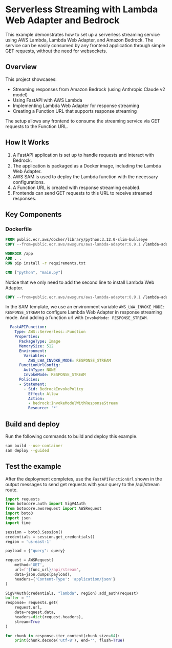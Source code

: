 # Serverless Streaming with Lambda Web Adapter and Bedrock

This example demonstrates how to set up a serverless streaming service using AWS Lambda, Lambda Web Adapter, and Amazon Bedrock. The service can be easily consumed by any frontend application through simple GET requests, without the need for websockets.

## Overview

This project showcases:
- Streaming responses from Amazon Bedrock (using Anthropic Claude v2 model)
- Using FastAPI with AWS Lambda
- Implementing Lambda Web Adapter for response streaming
- Creating a Function URL that supports response streaming

The setup allows any frontend to consume the streaming service via GET requests to the Function URL.

## How It Works

1. A FastAPI application is set up to handle requests and interact with Bedrock.
2. The application is packaged as a Docker image, including the Lambda Web Adapter.
3. AWS SAM is used to deploy the Lambda function with the necessary configurations.
4. A Function URL is created with response streaming enabled.
5. Frontends can send GET requests to this URL to receive streamed responses.

## Key Components

### Dockerfile

```dockerfile
FROM public.ecr.aws/docker/library/python:3.12.0-slim-bullseye
COPY --from=public.ecr.aws/awsguru/aws-lambda-adapter:0.9.1 /lambda-adapter /opt/extensions/lambda-adapter

WORKDIR /app
ADD . .
RUN pip install -r requirements.txt

CMD ["python", "main.py"]
```

Notice that we only need to add the second line to install Lambda Web Adapter. 

```dockerfile
COPY --from=public.ecr.aws/awsguru/aws-lambda-adapter:0.9.1 /lambda-adapter /opt/extensions/
```

In the SAM template, we use an environment variable `AWS_LWA_INVOKE_MODE: RESPONSE_STREAM` to configure Lambda Web Adapter in response streaming mode. And adding a function url with `InvokeMode: RESPONSE_STREAM`. 

```yaml
  FastAPIFunction:
    Type: AWS::Serverless::Function
    Properties:
      PackageType: Image
      MemorySize: 512
      Environment:
        Variables:
          AWS_LWA_INVOKE_MODE: RESPONSE_STREAM
      FunctionUrlConfig:
        AuthType: NONE
        InvokeMode: RESPONSE_STREAM
      Policies:
      - Statement:
        - Sid: BedrockInvokePolicy
          Effect: Allow
          Action:
          - bedrock:InvokeModelWithResponseStream
          Resource: '*'
```      


## Build and deploy

Run the following commands to build and deploy this example. 

```bash
sam build --use-container
sam deploy --guided
```


## Test the example

After the deployment completes, use the `FastAPIFunctionUrl` shown in the output messages to send get requests with your query to the /api/stream route.


```python
import requests
from botocore.auth import SigV4Auth
from botocore.awsrequest import AWSRequest
import boto3
import json
import time

session = boto3.Session()
credentials = session.get_credentials()
region = 'us-east-1'

payload = {"query": query}

request = AWSRequest(
    method='GET',
    url=f'{func_url}/api/stream',
    data=json.dumps(payload),
    headers={'Content-Type': 'application/json'}
)

SigV4Auth(credentials, "lambda", region).add_auth(request)
buffer = ""
response= requests.get(
    request.url,
    data=request.data,
    headers=dict(request.headers),
    stream=True
)

for chunk in response.iter_content(chunk_size=64):
    print(chunk.decode('utf-8'), end='', flush=True)
```